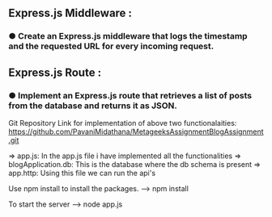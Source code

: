 ## Express.js Middleware :
### ● Create an Express.js middleware that logs the timestamp and the requested URL for every incoming request.

## Express.js Route :
### ● Implement an Express.js route that retrieves a list of posts from the database and returns it as JSON.


Git Repository Link for implementation of above two functionalaities:
https://github.com/PavaniMidathana/MetageeksAssignmentBlogAssignment.git 

=> app.js: In the app.js file i have implemented all the functionalities
=> blogApplication.db: This is the database where the db schema is present
=> app.http: Using this file we can run the api's 

Use npm install to install the packages.
--> npm install

To start the server
--> node app.js

